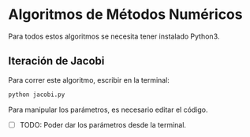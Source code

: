 # Algoritmos de Métodos Numéricos

Para todos estos algoritmos se necesita tener instalado Python3.

## Iteración de Jacobi

Para correr este algoritmo, escribir en la terminal:

```bash
python jacobi.py
```

Para manipular los parámetros, es necesario editar el código.

- [ ] TODO: Poder dar los parámetros desde la terminal.
